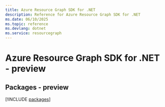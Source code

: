 ```yaml
---
title: Azure Resource Graph SDK for .NET
description: Reference for Azure Resource Graph SDK for .NET
ms.date: 06/10/2025
ms.topic: reference
ms.devlang: dotnet
ms.service: resourcegraph
---
```

# Azure Resource Graph SDK for .NET - preview
## Packages - preview
[!INCLUDE [packages](resource-graph-index.md)]